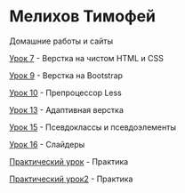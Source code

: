 

# Мелихов Тимофей
Домашние работы и сайты

[Урок 7](https://timofeymelikhov.github.io/Lesson_7/) - Верстка на чистом HTML и CSS

[Урок 9](https://timofeymelikhov.github.io/Lesson_9/) - Верстка на Bootstrap

[Урок 10](https://timofeymelikhov.github.io/Lesson_10/) - Препроцессор Less

[Урок 13](https://timofeymelikhov.github.io/Lesson_13/) - Адаптивная верстка

[Урок 15](https://timofeymelikhov.github.io/Lesson_15/) - Псевдоклассы и псевдоэлементы

[Урок 16](https://timofeymelikhov.github.io/Lesson_16/) - Слайдеры

[Практический урок](https://timofeymelikhov.github.io/Practice_1/) - Практика

[Практический урок2](https://timofeymelikhov.github.io/Practice_2/) - Практика
